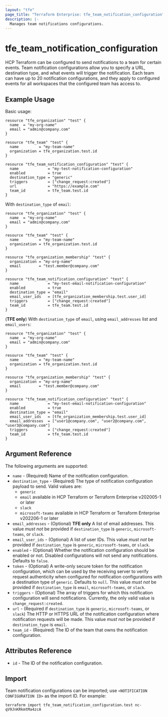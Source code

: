 ```yaml
---
layout: "tfe"
page_title: "Terraform Enterprise: tfe_team_notification_configuration"
description: |-
  Manages team notifications configurations.
---
```


# tfe_team_notification_configuration

HCP Terraform can be configured to send notifications to a team for certain events.
Team notification configurations allow you to specify a URL, destination type, and what events will trigger the notification.
Each team can have up to 20 notification configurations, and they apply to configured events for all workspaces that the configured team has access to.

## Example Usage

Basic usage:

```hcl
resource "tfe_organization" "test" {
  name  = "my-org-name"
  email = "admin@company.com"
}

resource "tfe_team" "test" {
  name         = "my-team-name"
  organization = tfe_organization.test.id
}

resource "tfe_team_notification_configuration" "test" {
  name             = "my-test-notification-configuration"
  enabled          = true
  destination_type = "generic"
  triggers         = ["change_request:created"]
  url              = "https://example.com"
  team_id          = tfe_team.test.id
}
```

With `destination_type` of `email`:

```hcl
resource "tfe_organization" "test" {
  name  = "my-org-name"
  email = "admin@company.com"
}

resource "tfe_team" "test" {
  name         = "my-team-name"
  organization = tfe_organization.test.id
}

resource "tfe_organization_membership" "test" {
  organization = "my-org-name"
  email        = "test.member@company.com"
}

resource "tfe_team_notification_configuration" "test" {
  name             = "my-test-email-notification-configuration"
  enabled          = true
  destination_type = "email"
  email_user_ids   = [tfe_organization_membership.test.user_id]
  triggers         = ["change_request:created"]
  team_id          = tfe_team.test.id
}
```

(**TFE only**) With `destination_type` of `email`, using `email_addresses` list and `email_users`:

```hcl
resource "tfe_organization" "test" {
  name  = "my-org-name"
  email = "admin@company.com"
}

resource "tfe_team" "test" {
  name         = "my-team-name"
  organization = tfe_organization.test.id
}

resource "tfe_organization_membership" "test" {
  organization = "my-org-name"
  email        = "test.member@company.com"
}

resource "tfe_team_notification_configuration" "test" {
  name             = "my-test-email-notification-configuration"
  enabled          = true
  destination_type = "email"
  email_user_ids   = [tfe_organization_membership.test.user_id]
  email_addresses  = ["user1@company.com", "user2@company.com", "user3@company.com"]
  triggers         = ["change_request:created"]
  team_id          = tfe_team.test.id
}
```

## Argument Reference

The following arguments are supported:

- `name` - (Required) Name of the notification configuration.
- `destination_type` - (Required) The type of notification configuration payload to send.
  Valid values are:
  - `generic`
  - `email` available in HCP Terraform or Terraform Enterprise v202005-1 or later
  - `slack`
  - `microsoft-teams` available in HCP Terraform or Terraform Enterprise v202206-1 or later
- `email_addresses` - (Optional) **TFE only** A list of email addresses. This value
  _must not_ be provided if `destination_type` is `generic`, `microsoft-teams`, or `slack`.
- `email_user_ids` - (Optional) A list of user IDs. This value _must not_ be provided
  if `destination_type` is `generic`, `microsoft-teams`, or `slack`.
- `enabled` - (Optional) Whether the notification configuration should be enabled or not.
  Disabled configurations will not send any notifications. Defaults to `false`.
- `token` - (Optional) A write-only secure token for the notification configuration, which can
  be used by the receiving server to verify request authenticity when configured for notification
  configurations with a destination type of `generic`. Defaults to `null`.
  This value _must not_ be provided if `destination_type` is `email`, `microsoft-teams`, or `slack`.
- `triggers` - (Optional) The array of triggers for which this notification configuration will
  send notifications. Currently, the only valid value is `change_request:created`.
- `url` - (Required if `destination_type` is `generic`, `microsoft-teams`, or `slack`) The HTTP or HTTPS URL of the notification configuration where notification requests will be made. This value _must not_ be provided if `destination_type` is `email`.
- `team_id` - (Required) The ID of the team that owns the notification configuration.

## Attributes Reference

- `id` - The ID of the notification configuration.

## Import

Team notification configurations can be imported; use `<NOTIFICATION CONFIGURATION ID>` as the import ID. For example:

```shell
terraform import tfe_team_notification_configuration.test nc-qV9JnKRkmtMa4zcA
```
